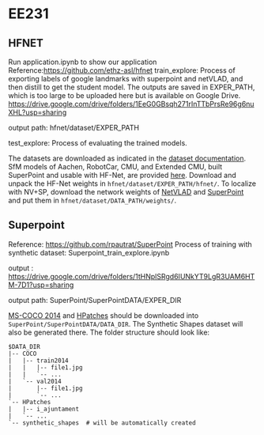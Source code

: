 # EE231
## HFNET
Run application.ipynb to show our application
Reference:https://github.com/ethz-asl/hfnet
train_explore:  Process of exporting labels of google landmarks with superpoint and netVLAD, and then distill to get the student model.
The outputs are saved in EXPER_PATH, which is too large to be uploaded here but is available on Google Drive.
https://drive.google.com/drive/folders/1EeG0GBsqh271rInTTbPrsRe96g6nuXHL?usp=sharing

output path: hfnet/dataset/EXPER_PATH

test_explore: Process of evaluating the trained models.

The datasets are downloaded as indicated in the [dataset documentation](doc/datasets.md). SfM models of Aachen, RobotCar, CMU, and Extended CMU, built SuperPoint and usable with HF-Net, are provided [here](https://projects.asl.ethz.ch/datasets/doku.php?id=cvpr2019hfnet). Download and unpack the HF-Net weights in `hfnet/dataset/EXPER_PATH/hfnet/`. To localize with NV+SP, download the network weights of [NetVLAD](http://rpg.ifi.uzh.ch/datasets/netvlad/vd16_pitts30k_conv5_3_vlad_preL2_intra_white.zip) and [SuperPoint](https://github.com/MagicLeapResearch/SuperPointPretrainedNetwork/blob/master/superpoint_v1.pth) and put them in `hfnet/dataset/DATA_PATH/weights/`.



## Superpoint
Reference: https://github.com/rpautrat/SuperPoint
Process of training with synthetic dataset: Superpoint_train_explore.ipynb

output :
https://drive.google.com/drive/folders/1tHNplSRgd6IUNkYT9LgR3UAM6HTM-7D1?usp=sharing

output path: SuperPoint/SuperPointDATA/EXPER_DIR

[MS-COCO 2014](http://cocodataset.org/#download) and [HPatches](http://icvl.ee.ic.ac.uk/vbalnt/hpatches/hpatches-sequences-release.tar.gz) should be downloaded into `SuperPoint/SuperPointDATA/DATA_DIR`. The Synthetic Shapes dataset will also be generated there. The folder structure should look like:
```
$DATA_DIR
|-- COCO
|   |-- train2014
|   |   |-- file1.jpg
|   |   `-- ...
|   `-- val2014
|       |-- file1.jpg
|       `-- ...
`-- HPatches
|   |-- i_ajuntament
|   `-- ...
`-- synthetic_shapes  # will be automatically created
```
